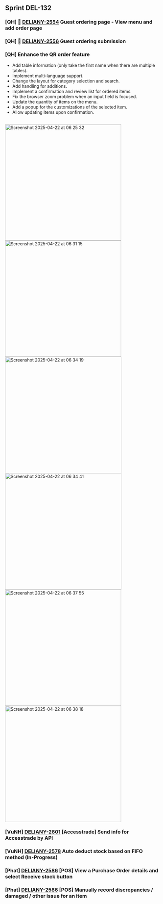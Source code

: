 ## Sprint DEL-132

### [QH] 🚀 [DELIANY-2554](https://deliany.youtrack.cloud/issue/DELIANY-2554/Order-app-Guest-ordering-page-View-menu-and-add-order-page) Guest ordering page - View menu and add order page
### [QH] 🚀 [DELIANY-2556](https://deliany.youtrack.cloud/issue/DELIANY-2556/Order-app-Guest-ordering-submission) Guest ordering submission
### [QH] Enhance the QR order feature
- Add table information (only take the first name when there are multiple tables).
- Implement multi-language support.
- Change the layout for category selection and search.
- Add handling for additions.
- Implement a confirmation and review list for ordered items.
- Fix the browser zoom problem when an input field is focused.
- Update the quantity of items on the menu.
- Add a popup for the customizations of the selected item.
- Allow updating items upon confirmation.
<br />
<img width="379" alt="Screenshot 2025-04-22 at 06 25 32" src="https://github.com/user-attachments/assets/67381e4e-2d69-4e57-ae81-912f8ce28cd9" />
<img width="379" alt="Screenshot 2025-04-22 at 06 31 15" src="https://github.com/user-attachments/assets/3ebb4e0d-891a-4cbe-830d-c967452d5335" />
<img width="380" alt="Screenshot 2025-04-22 at 06 34 19" src="https://github.com/user-attachments/assets/a85c6f6b-cc9d-42f0-8536-f840bb985ac3" />
<img width="380" alt="Screenshot 2025-04-22 at 06 34 41" src="https://github.com/user-attachments/assets/7c7342ea-4aa2-4d0f-811e-2999648ff798" />
<img width="379" alt="Screenshot 2025-04-22 at 06 37 55" src="https://github.com/user-attachments/assets/d9f67bf5-de36-4035-a9ec-9ec3491440c0" />
<img width="379" alt="Screenshot 2025-04-22 at 06 38 18" src="https://github.com/user-attachments/assets/92b11d8b-9554-46da-910a-748838292f8e" />
<br />

### [VuNH] [DELIANY-2601](https://deliany.youtrack.cloud/issue/DELIANY-2601) [Accesstrade] Send info for Accesstrade by API
### [VuNH] [DELIANY-2578](https://deliany.youtrack.cloud/issue/DELIANY-2578) Auto deduct stock based on FIFO method (In-Progress)

### [Phat] [DELIANY-2586](https://deliany.youtrack.cloud/agiles/131-3/current?issue=DELIANY-2586) [POS] View a Purchase Order details and select Receive stock button

### [Phat] [DELIANY-2586](https://deliany.youtrack.cloud/agiles/131-3/current?issue=DELIANY-2588) [POS] Manually record discrepancies / damaged / other issue for an item

